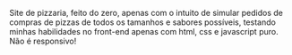 Site de pizzaria, feito do zero, apenas com o intuito de simular pedidos de compras de pizzas de todos os tamanhos e sabores possíveis, testando minhas habilidades no front-end apenas com html, css e javascript puro. Não é responsivo! 

